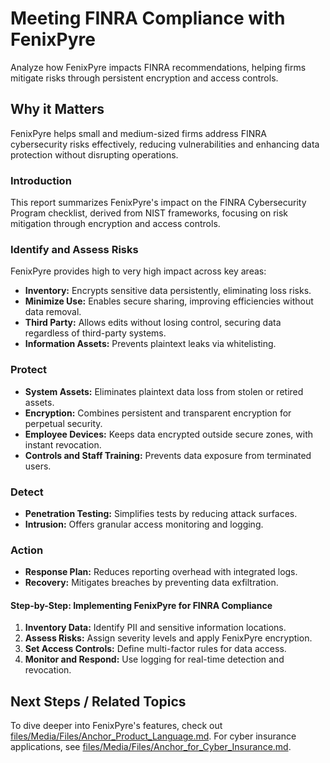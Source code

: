 # Meeting FINRA Compliance with FenixPyre

Analyze how FenixPyre impacts FINRA recommendations, helping firms mitigate risks through persistent encryption and access controls.


## Why it Matters
FenixPyre helps small and medium-sized firms address FINRA cybersecurity risks effectively, reducing vulnerabilities and enhancing data protection without disrupting operations.

### Introduction
This report summarizes FenixPyre's impact on the FINRA Cybersecurity Program checklist, derived from NIST frameworks, focusing on risk mitigation through encryption and access controls.

### Identify and Assess Risks
FenixPyre provides high to very high impact across key areas:
- **Inventory:** Encrypts sensitive data persistently, eliminating loss risks.
- **Minimize Use:** Enables secure sharing, improving efficiencies without data removal.
- **Third Party:** Allows edits without losing control, securing data regardless of third-party systems.
- **Information Assets:** Prevents plaintext leaks via whitelisting.

### Protect
- **System Assets:** Eliminates plaintext data loss from stolen or retired assets.
- **Encryption:** Combines persistent and transparent encryption for perpetual security.
- **Employee Devices:** Keeps data encrypted outside secure zones, with instant revocation.
- **Controls and Staff Training:** Prevents data exposure from terminated users.

### Detect
- **Penetration Testing:** Simplifies tests by reducing attack surfaces.
- **Intrusion:** Offers granular access monitoring and logging.

### Action
- **Response Plan:** Reduces reporting overhead with integrated logs.
- **Recovery:** Mitigates breaches by preventing data exfiltration.

#### Step-by-Step: Implementing FenixPyre for FINRA Compliance
1. **Inventory Data:** Identify PII and sensitive information locations.
2. **Assess Risks:** Assign severity levels and apply FenixPyre encryption.
3. **Set Access Controls:** Define multi-factor rules for data access.
4. **Monitor and Respond:** Use logging for real-time detection and revocation.

## Next Steps / Related Topics
To dive deeper into FenixPyre's features, check out [files/Media/Files/Anchor_Product_Language.md](./Anchor_Product_Language.md). For cyber insurance applications, see [files/Media/Files/Anchor_for_Cyber_Insurance.md](./Anchor_for_Cyber_Insurance.md).
